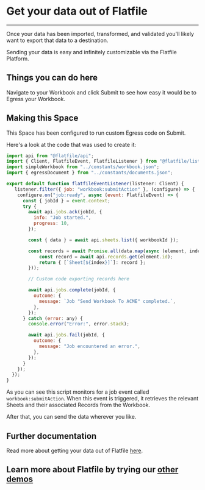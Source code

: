 # Get your data out of Flatfile

---

Once your data has been imported, transformed, and validated you'll likely want to export that data to a destination.

Sending your data is easy and infinitely customizable via the Flatfile Platform.

## Things you can do here

Navigate to your Workbook and click Submit to see how easy it would be to Egress your Workbook.

## Making this Space

This Space has been configured to run custom Egress code on Submit.

Here's a look at the code that was used to create it:

```jsx
import api from "@flatfile/api";
import { Client, FlatfileEvent, FlatfileListener } from "@flatfile/listener";
import simpleWorkbook from "../constants/workbook.json";
import { egressDocument } from "../constants/documents.json";

export default function flatfileEventListener(listener: Client) {
   listener.filter({ job: "workbook:submitAction" }, (configure) => {
    configure.on("job:ready", async (event: FlatfileEvent) => {
      const { jobId } = event.context;
      try {
        await api.jobs.ack(jobId, {
          info: "Job started.",
          progress: 10,
        });

        const { data } = await api.sheets.list({ workbookId });

        const records = await Promise.all(data.map(async (element, index) => {
            const record = await api.records.get(element.id);
            return { [`Sheet[${index}]`]: record };
        }));

        // Custom code exporting records here

        await api.jobs.complete(jobId, {
          outcome: {
            message: `Job "Send Workbook To ACME" completed.`,
          },
        });
      } catch (error: any) {
        console.error("Error:", error.stack);

        await api.jobs.fail(jobId, {
          outcome: {
            message: "Job encountered an error.",
          },
        });
      }
    });
  });
}

```

As you can see this script monitors for a job event called `workbook:submitAction`. When this event is triggered, it retrieves the relevant Sheets and their associated Records from the Workbook.

After that, you can send the data wherever you like.

## Further documentation

Read more about getting your data out of Flatfile <a href="https://flatfile.com/docs/guides/egress" target="_blank">here</a>.

## Learn more about Flatfile by trying our [other demos](https://platform.flatfile.com/getting-started)
